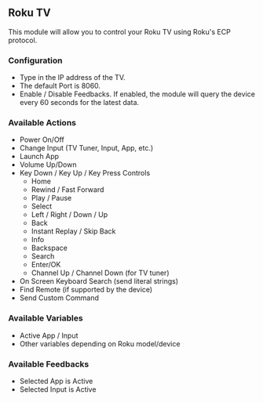 ## Roku TV

This module will allow you to control your Roku TV using Roku's ECP protocol.

### Configuration
* Type in the IP address of the TV.
* The default Port is 8060.
* Enable / Disable Feedbacks. If enabled, the module will query the device every 60 seconds for the latest data.

### Available Actions
* Power On/Off
* Change Input (TV Tuner, Input, App, etc.)
* Launch App
* Volume Up/Down
* Key Down / Key Up / Key Press Controls
	* Home
	* Rewind / Fast Forward
	* Play / Pause
	* Select
	* Left / Right / Down / Up
	* Back
	* Instant Replay / Skip Back
	* Info
	* Backspace
	* Search
	* Enter/OK
	* Channel Up / Channel Down (for TV tuner)
* On Screen Keyboard Search (send literal strings)
* Find Remote (if supported by the device)
* Send Custom Command

### Available Variables
* Active App / Input
* Other variables depending on Roku model/device

### Available Feedbacks
* Selected App is Active
* Selected Input is Active